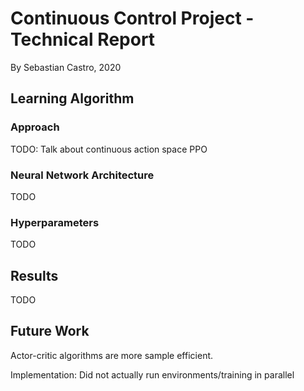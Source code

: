 # Continuous Control Project - Technical Report

By Sebastian Castro, 2020

## Learning Algorithm

### Approach

TODO: Talk about continuous action space PPO

### Neural Network Architecture

TODO

### Hyperparameters

TODO

## Results

TODO

## Future Work

Actor-critic algorithms are more sample efficient.

Implementation: Did not actually run environments/training in parallel